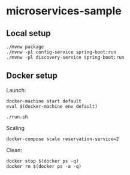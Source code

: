 # microservices-sample

## Local setup

    ./mvnw package
    ./mvnw -pl config-service spring-boot:run
    ./mvnw -pl discovery-service spring-boot:run


## Docker setup

Launch:

    docker-machine start default
    eval $(docker-machine env default)

    ./run.sh


Scaling

    docker-compose scale reservation-service=2


Clean:

    docker stop $(docker ps -q)
    docker rm $(docker ps -a -q)


